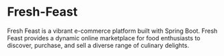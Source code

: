 # Fresh-Feast
Fresh Feast is a vibrant e-commerce platform built with Spring Boot. Fresh Feast provides a dynamic online marketplace for food enthusiasts to discover, purchase, and sell a diverse range of culinary delights.
